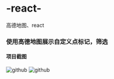 # -react-
高德地图、react
### 使用高德地图展示自定义点标记，筛选
#### 项目截图
![github](https://github.com/jinqiang12345/react-12306/blob/master/screenshots/%E8%BD%A6%E7%A5%A8%E6%9F%A5%E8%AF%A2%E9%A1%B5%E9%9D%A2.png "github")
![github](https://github.com/jinqiang12345/react-12306/blob/master/screenshots/%E5%95%86%E6%97%85%E6%9C%8D%E5%8A%A1%E9%A1%B5%E9%9D%A2.png "github")

